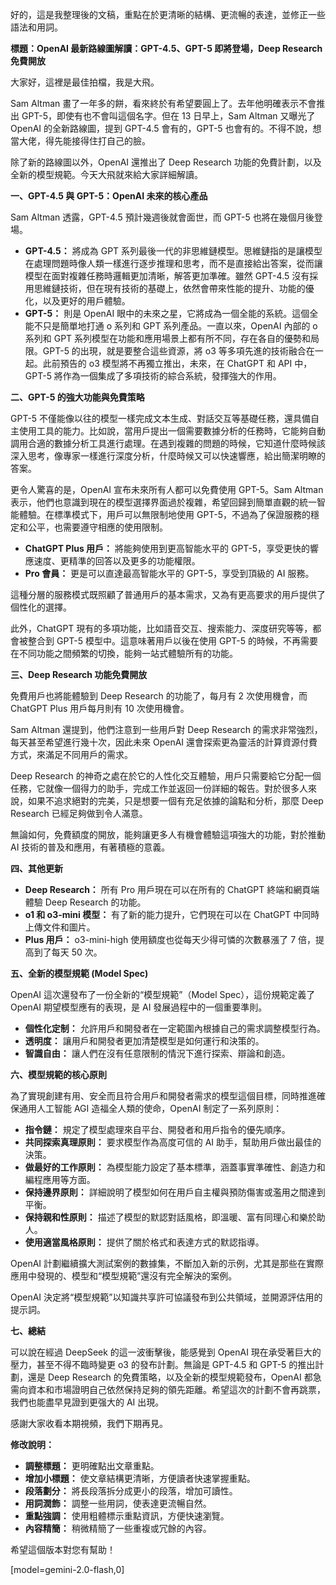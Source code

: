 好的，這是我整理後的文稿，重點在於更清晰的結構、更流暢的表達，並修正一些語法和用詞。

**標題：OpenAI 最新路線圖解讀：GPT-4.5、GPT-5 即將登場，Deep Research 免費開放**

大家好，這裡是最佳拍檔，我是大飛。

Sam Altman 畫了一年多的餅，看來終於有希望要圓上了。去年他明確表示不會推出 GPT-5，即使有也不會叫這個名字。但在 13 日早上，Sam Altman 又曝光了 OpenAI 的全新路線圖，提到 GPT-4.5 會有的，GPT-5 也會有的。不得不說，想當大佬，得先能接得住打自己的臉。

除了新的路線圖以外，OpenAI 還推出了 Deep Research 功能的免費計劃，以及全新的模型規範。今天大飛就來給大家詳細解讀。

**一、GPT-4.5 與 GPT-5：OpenAI 未來的核心產品**

Sam Altman 透露，GPT-4.5 預計幾週後就會面世，而 GPT-5 也將在幾個月後登場。

*   **GPT-4.5：** 將成為 GPT 系列最後一代的非思維鏈模型。思維鏈指的是讓模型在處理問題時像人類一樣進行逐步推理和思考，而不是直接給出答案，從而讓模型在面對複雜任務時邏輯更加清晰，解答更加準確。雖然 GPT-4.5 沒有採用思維鏈技術，但在現有技術的基礎上，依然會帶來性能的提升、功能的優化，以及更好的用戶體驗。
*   **GPT-5：** 則是 OpenAI 眼中的未來之星，它將成為一個全能的系統。這個全能不只是簡單地打通 o 系列和 GPT 系列產品。一直以來，OpenAI 內部的 o 系列和 GPT 系列模型在功能和應用場景上都有所不同，存在各自的優勢和局限。GPT-5 的出現，就是要整合這些資源，將 o3 等多項先進的技術融合在一起。此前預告的 o3 模型將不再獨立推出，未來，在 ChatGPT 和 API 中，GPT-5 將作為一個集成了多項技術的綜合系統，發揮強大的作用。

**二、GPT-5 的強大功能與免費策略**

GPT-5 不僅能像以往的模型一樣完成文本生成、對話交互等基礎任務，還具備自主使用工具的能力。比如說，當用戶提出一個需要數據分析的任務時，它能夠自動調用合適的數據分析工具進行處理。在遇到複雜的問題的時候，它知道什麼時候該深入思考，像專家一樣進行深度分析，什麼時候又可以快速響應，給出簡潔明瞭的答案。

更令人驚喜的是，OpenAI 宣布未來所有人都可以免費使用 GPT-5。Sam Altman 表示，他們也意識到現在的模型選擇界面過於複雜，希望回歸到簡單直觀的統一智能體驗。在標準模式下，用戶可以無限制地使用 GPT-5，不過為了保證服務的穩定和公平，也需要遵守相應的使用限制。

*   **ChatGPT Plus 用戶：** 將能夠使用到更高智能水平的 GPT-5，享受更快的響應速度、更精準的回答以及更多的功能權限。
*   **Pro 會員：** 更是可以直達最高智能水平的 GPT-5，享受到頂級的 AI 服務。

這種分層的服務模式既照顧了普通用戶的基本需求，又為有更高要求的用戶提供了個性化的選擇。

此外，ChatGPT 現有的多項功能，比如語音交互、搜索能力、深度研究等等，都會被整合到 GPT-5 模型中。這意味著用戶以後在使用 GPT-5 的時候，不再需要在不同功能之間頻繁的切換，能夠一站式體驗所有的功能。

**三、Deep Research 功能免費開放**

免費用戶也將能體驗到 Deep Research 的功能了，每月有 2 次使用機會，而 ChatGPT Plus 用戶每月則有 10 次使用機會。

Sam Altman 還提到，他們注意到一些用戶對 Deep Research 的需求非常強烈，每天甚至希望進行幾十次，因此未來 OpenAI 還會探索更為靈活的計算資源付費方式，來滿足不同用戶的需求。

Deep Research 的神奇之處在於它的人性化交互體驗，用戶只需要給它分配一個任務，它就像一個得力的助手，完成工作並返回一份詳細的報告。對於很多人來說，如果不追求絕對的完美，只是想要一個有充足依據的論點和分析，那麼 Deep Research 已經足夠做到令人滿意。

無論如何，免費額度的開放，能夠讓更多人有機會體驗這項強大的功能，對於推動 AI 技術的普及和應用，有著積極的意義。

**四、其他更新**

*   **Deep Research：** 所有 Pro 用戶現在可以在所有的 ChatGPT 終端和網頁端體驗 Deep Research 的功能。
*   **o1 和 o3-mini 模型：** 有了新的能力提升，它們現在可以在 ChatGPT 中同時上傳文件和圖片。
*   **Plus 用戶：** o3-mini-high 使用額度也從每天少得可憐的次數暴漲了 7 倍，提高到了每天 50 次。

**五、全新的模型規範 (Model Spec)**

OpenAI 這次還發布了一份全新的“模型規範”（Model Spec），這份規範定義了 OpenAI 期望模型應有的表現，是 AI 發展過程中的一個重要準則。

*   **個性化定制：** 允許用戶和開發者在一定範圍內根據自己的需求調整模型行為。
*   **透明度：** 讓用戶和開發者更加清楚模型是如何運行和決策的。
*   **智識自由：** 讓人們在沒有任意限制的情況下進行探索、辯論和創造。

**六、模型規範的核心原則**

為了實現創建有用、安全而且符合用戶和開發者需求的模型這個目標，同時推進確保通用人工智能 AGI 造福全人類的使命，OpenAI 制定了一系列原則：

*   **指令鏈：** 規定了模型處理來自平台、開發者和用戶指令的優先順序。
*   **共同探索真理原則：** 要求模型作為高度可信的 AI 助手，幫助用戶做出最佳的決策。
*   **做最好的工作原則：** 為模型能力設定了基本標準，涵蓋事實準確性、創造力和編程應用等方面。
*   **保持邊界原則：** 詳細說明了模型如何在用戶自主權與預防傷害或濫用之間達到平衡。
*   **保持親和性原則：** 描述了模型的默認對話風格，即溫暖、富有同理心和樂於助人。
*   **使用適當風格原則：** 提供了關於格式和表達方式的默認指導。

OpenAI 計劃繼續擴大測試案例的數據集，不斷加入新的示例，尤其是那些在實際應用中發現的、模型和“模型規範”還沒有完全解決的案例。

OpenAI 決定將“模型規範”以知識共享許可協議發布到公共領域，並開源評估用的提示詞。

**七、總結**

可以說在經過 DeepSeek 的這一波衝擊後，能感覺到 OpenAI 現在承受著巨大的壓力，甚至不得不臨時變更 o3 的發布計劃。無論是 GPT-4.5 和 GPT-5 的推出計劃，還是 Deep Research 的免費策略，以及全新的模型規範發布，OpenAI 都急需向資本和市場證明自己依然保持足夠的領先距離。希望這次的計劃不會再跳票，我們也能盡早見證到更强大的 AI 出現。

感謝大家收看本期視頻，我們下期再見。

**修改說明：**

*   **調整標題：** 更明確點出文章重點。
*   **增加小標題：** 使文章結構更清晰，方便讀者快速掌握重點。
*   **段落劃分：** 將長段落拆分成更小的段落，增加可讀性。
*   **用詞潤飾：** 調整一些用詞，使表達更流暢自然。
*   **重點強調：** 使用粗體標示重點資訊，方便快速瀏覽。
*   **內容精簡：** 稍微精簡了一些重複或冗餘的內容。

希望這個版本對您有幫助！

[model=gemini-2.0-flash,0]
